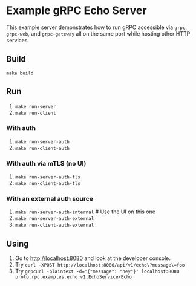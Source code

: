 # Example gRPC Echo Server

This example server demonstrates how to run gRPC accessible via `grpc`, `grpc-web`, and `grpc-gateway` all on the same port while hosting other HTTP services.

## Build

`make build`

## Run

1. `make run-server`
1. `make run-client`

### With auth

1. `make run-server-auth`
1. `make run-client-auth`

### With auth via mTLS (no UI)

1. `make run-server-auth-tls`
1. `make run-client-auth-tls`

### With an external auth source

1. `make run-server-auth-internal` # Use the UI on this one
1. `make run-server-auth-external`
1. `make run-client-auth-external`

## Using

1. Go to [http://localhost:8080](http://localhost:8080) and look at the developer console.
1. Try `curl -XPOST http://localhost:8080/api/v1/echo\?message\=foo`
1. Try `grpcurl -plaintext -d='{"message": "hey"}' localhost:8080 proto.rpc.examples.echo.v1.EchoService/Echo`
